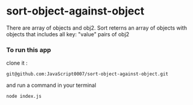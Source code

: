 # sort-object-against-object

There are array of objects and obj2. Sort reterns an array of objects with objects that includes all key: "value" pairs of obj2

### To run this app
clone it :
```
git@github.com:JavaScript0007/sort-object-against-object.git
```

and run a command in your terminal
```
node index.js
```
